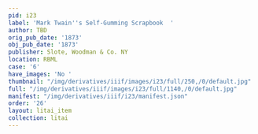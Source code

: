 ```yaml
---
pid: i23
label: 'Mark Twain''s Self-Gumming Scrapbook  '
author: TBD
orig_pub_date: '1873'
obj_pub_date: '1873'
publisher: Slote, Woodman & Co. NY
location: RBML
case: '6'
have_images: 'No '
thumbnail: "/img/derivatives/iiif/images/i23/full/250,/0/default.jpg"
full: "/img/derivatives/iiif/images/i23/full/1140,/0/default.jpg"
manifest: "/img/derivatives/iiif/i23/manifest.json"
order: '26'
layout: litai_item
collection: litai
---
```

